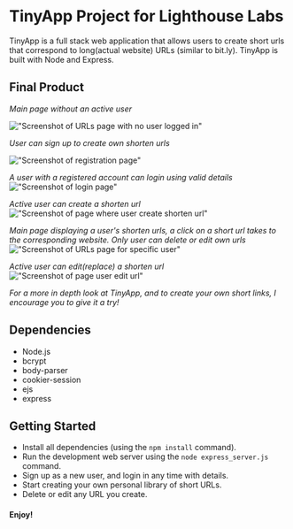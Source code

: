 # **TinyApp Project for Lighthouse Labs**

TinyApp is a full stack web application that allows users to create short urls that correspond to long(actual website) URLs (similar to bit.ly). TinyApp is built with Node and Express.

## Final Product


*Main page without an active user*

!["Screenshot of URLs page with no user logged in"]()


*User can sign up to create own shorten urls*

!["Screenshot of registration page"]()


*A user with a registered account can login using valid details*
!["Screenshot of login page"]()


*Active user can create a shorten url*
!["Screenshot of page where user create shorten url"]()

*Main page displaying a user's shorten urls, a click on a short url takes to the corresponding website. Only user can delete or edit own urls*
!["Screenshot of URLs page for specific user"]()

*Active user can edit(replace) a shorten url*
!["Screenshot of page user edit url"]()

*For a more in depth look at TinyApp, and to create your own short links, I encourage you to give it a try!*


## Dependencies

- Node.js
- bcrypt
- body-parser
- cookier-session
- ejs
- express


## Getting Started

- Install all dependencies (using the `npm install` command).
- Run the development web server using the `node express_server.js` command.
- Sign up as a new user, and login in any time with details.
- Start creating your own personal library of short URLs.
- Delete or edit any URL you create.


#### Enjoy! 